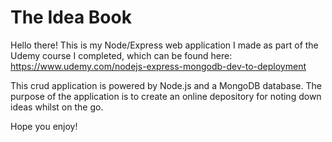 # The Idea Book

Hello there! This is my Node/Express web application I made as part of the Udemy course I completed, which can be found here: https://www.udemy.com/nodejs-express-mongodb-dev-to-deployment

This crud application is powered by Node.js and a MongoDB database. The purpose of the application is to create an online depository for noting down ideas whilst on the go.

Hope you enjoy!